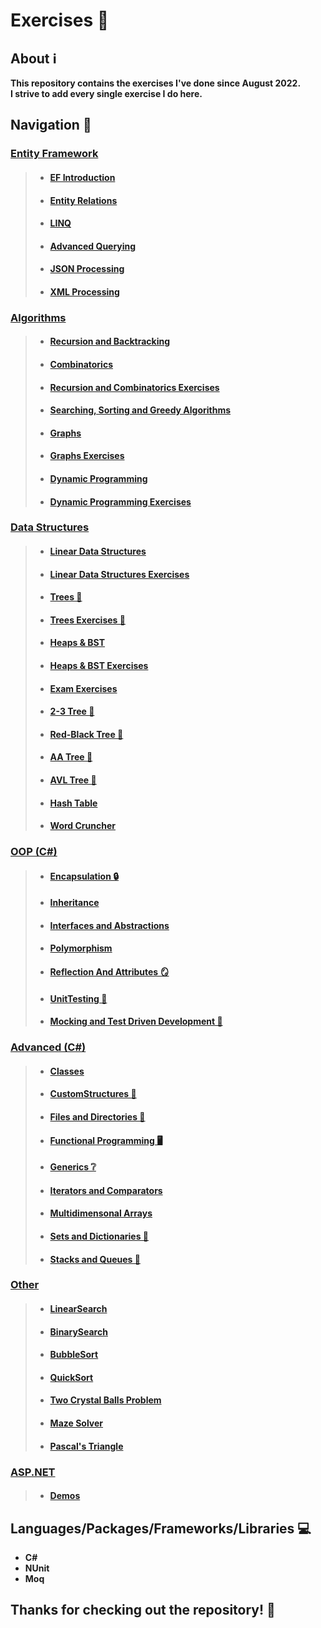 # Exercises 🧮

## About ℹ️

<strong>
This repository contains the exercises I've done since August 2022.
<br />
I strive to add every single exercise I do here.
</strong>

## Navigation 🧭

### <a href="https://github.com/viktorgkw/Exercises/tree/main/Entity%20Framework">Entity Framework</a>

> - #### <a href="https://github.com/viktorgkw/Exercises/tree/main/Entity%20Framework/EF%20Introduction">EF Introduction</a>
>
> - #### <a href="https://github.com/viktorgkw/Exercises/tree/main/Entity%20Framework/Entity%20Relations">Entity Relations</a>
>
> - #### <a href="https://github.com/viktorgkw/Exercises/tree/main/Entity%20Framework/LINQ">LINQ</a>
>
> - #### <a href="https://github.com/viktorgkw/Exercises/tree/main/Entity%20Framework/Advanced%20Querying">Advanced Querying</a>
>
> - #### <a href="https://github.com/viktorgkw/Exercises/tree/main/Entity%20Framework/JSON%20Processing">JSON Processing</a>
>
> - #### <a href="https://github.com/viktorgkw/Exercises/tree/main/Entity%20Framework/XML%20Processing">XML Processing</a>

### <a href="https://github.com/viktorgkw/Exercises/tree/main/Algorithms">Algorithms</a>

> - #### <a href="https://github.com/viktorgkw/Exercises/tree/main/Algorithms/Fundamentals/RecursionAndBacktracking">Recursion and Backtracking</a>
>
> - #### <a href="https://github.com/viktorgkw/Exercises/tree/main/Algorithms/Fundamentals/Combinatorics">Combinatorics</a>
>
> - #### <a href="https://github.com/viktorgkw/Exercises/tree/main/Algorithms/Fundamentals/RecursionAndCombExercises">Recursion and Combinatorics Exercises</a>
>
> - #### <a href="https://github.com/viktorgkw/Exercises/tree/main/Algorithms/Fundamentals/SearchingSortingGreedy">Searching, Sorting and Greedy Algorithms</a>
>
> - #### <a href="https://github.com/viktorgkw/Exercises/tree/main/Algorithms/Fundamentals/GraphsTheory">Graphs</a>
>
> - #### <a href="https://github.com/viktorgkw/Exercises/tree/main/Algorithms/Fundamentals/GraphsTheoryExercises">Graphs Exercises</a>
>
> - #### <a href="https://github.com/viktorgkw/Exercises/tree/main/Algorithms/Fundamentals/DynamicProgramming">Dynamic Programming</a>
>
> - #### <a href="https://github.com/viktorgkw/Exercises/tree/main/Algorithms/Fundamentals/DynamicProgrammingExercises">Dynamic Programming Exercises</a>

### <a href="https://github.com/viktorgkw/Exercises/tree/main/Data%20Structures">Data Structures</a>

> - #### <a href="https://github.com/viktorgkw/Exercises/tree/main/Data%20Structures/Fundamentals/LinearDataStructures">Linear Data Structures</a>
>
> - #### <a href="https://github.com/viktorgkw/Exercises/tree/main/Data%20Structures/Fundamentals/LinearDataStructuresExercise">Linear Data Structures Exercises</a>
>
> - #### <a href="https://github.com/viktorgkw/Exercises/tree/main/Data%20Structures/Fundamentals/Trees">Trees 🌲</a>
>
> - #### <a href="https://github.com/viktorgkw/Exercises/tree/main/Data%20Structures/Fundamentals/TreesExercise">Trees Exercises 🌲</a>
>
> - #### <a href="https://github.com/viktorgkw/Exercises/tree/main/Data%20Structures/Fundamentals/HeapsAndBinarySearchTree">Heaps & BST</a>
>
> - #### <a href="https://github.com/viktorgkw/Exercises/tree/main/Data%20Structures/Fundamentals/HeapsAndBinarySearchTreeExercises">Heaps & BST Exercises</a>
>
> - #### <a href="https://github.com/viktorgkw/Exercises/tree/main/Data%20Structures/Fundamentals/Exam%20Exercises">Exam Exercises</a>
>
> - #### <a href="https://github.com/viktorgkw/Exercises/tree/main/Data%20Structures/Advanced/Two-Three%20Tree">2-3 Tree 🌲</a>
>
> - #### <a href="https://github.com/viktorgkw/Exercises/tree/main/Data%20Structures/Advanced/Red-Black%20Tree">Red-Black Tree 🌲</a>
>
> - #### <a href="https://github.com/viktorgkw/Exercises/tree/main/Data%20Structures/Advanced/AA%20Tree">AA Tree 🌲</a>
>
> - #### <a href="https://github.com/viktorgkw/Exercises/tree/main/Data%20Structures/Advanced/AVL%20Tree">AVL Tree 🌲</a>
>
> - #### <a href="https://github.com/viktorgkw/Exercises/tree/main/Data%20Structures/Advanced/HashTable">Hash Table</a>
>
> - #### <a href="https://github.com/viktorgkw/Exercises/tree/main/Data%20Structures/Advanced/Word%20Cruncher">Word Cruncher</a>

### <a href="https://github.com/viktorgkw/Exercises/tree/main/OOP">OOP (C#)</a>

> - #### <a href="https://github.com/viktorgkw/Exercises/tree/main/OOP/Encapsulation">Encapsulation 🔒</a>
>
> - #### <a href="https://github.com/viktorgkw/Exercises/tree/main/OOP/Inheritance">Inheritance</a>
>
> - #### <a href="https://github.com/viktorgkw/Exercises/tree/main/OOP/InterfacesAndAbstractions">Interfaces and Abstractions</a>
>
> - #### <a href="https://github.com/viktorgkw/Exercises/tree/main/OOP/Polymorphism">Polymorphism</a>
>
> - #### <a href="https://github.com/viktorgkw/Exercises/tree/main/OOP/ReflectionAndAttributes">Reflection And Attributes 🪞</a>
>
> - #### <a href="https://github.com/viktorgkw/Exercises/tree/main/OOP/UnitTesting">UnitTesting 🧪</a>
>
> - #### <a href="https://github.com/viktorgkw/Exercises/tree/main/OOP/MockingAndTestDrivenDevelopment">Mocking and Test Driven Development 🧪</a>

### <a href="https://github.com/viktorgkw/Exercises/tree/main/Advanced">Advanced (C#)</a>

> - #### <a href="https://github.com/viktorgkw/Exercises/tree/main/Advanced/Classes">Classes</a>
>
> - #### <a href="https://github.com/viktorgkw/Exercises/tree/main/Advanced/CustomStructures">CustomStructures 📐</a>
>
> - #### <a href="https://github.com/viktorgkw/Exercises/tree/main/Advanced/FilesAndDirectories">Files and Directories 📂</a>
>
> - #### <a href="https://github.com/viktorgkw/Exercises/tree/main/Advanced/FunctionalProgramming">Functional Programming 🖥️</a>
>
> - #### <a href="https://github.com/viktorgkw/Exercises/tree/main/Advanced/Generics">Generics ❔</a>
>
> - #### <a href="https://github.com/viktorgkw/Exercises/tree/main/Advanced/IteratorsAndComparators">Iterators and Comparators</a>
>
> - #### <a href="https://github.com/viktorgkw/Exercises/tree/main/Advanced/MultidimensionalArrays">Multidimensonal Arrays</a>
>
> - #### <a href="https://github.com/viktorgkw/Exercises/tree/main/Advanced/SetsAndDictionaries">Sets and Dictionaries 🎒</a>
>
> - #### <a href="https://github.com/viktorgkw/Exercises/tree/main/Advanced/StacksAndQueues">Stacks and Queues 🥞</a>

### <a href="https://github.com/viktorgkw/Exercises/tree/main/Other">Other</a>

> - #### <a href="https://github.com/viktorgkw/Exercises/blob/main/Other/LinearSearch.cs">LinearSearch</a>
>
> - #### <a href="https://github.com/viktorgkw/Exercises/blob/main/Other/BinarySearch.cs">BinarySearch</a>
>
> - #### <a href="https://github.com/viktorgkw/Exercises/blob/main/Other/BubbleSort.cs">BubbleSort</a>
>
> - #### <a href="https://github.com/viktorgkw/Exercises/blob/main/Other/QuickSort.cs">QuickSort</a>
>
> - #### <a href="https://github.com/viktorgkw/Exercises/blob/main/Other/TwoCrystalBalls.cs">Two Crystal Balls Problem</a>
>
> - #### <a href="https://github.com/viktorgkw/Exercises/blob/main/Other/MazeSolver.cs">Maze Solver</a>
>
> - #### <a href="https://github.com/viktorgkw/Exercises/blob/main/Other/PascalTriangle.cs">Pascal's Triangle</a>

### <a href="https://github.com/viktorgkw/Exercises/tree/main/Other">ASP.NET</a>

> - #### <a href="https://github.com/viktorgkw/Exercises/tree/main/ASP.NET%20Demos">Demos</a>

## Languages/Packages/Frameworks/Libraries 💻

- **C#**
- **NUnit**
- **Moq**

## Thanks for checking out the repository! 💚
